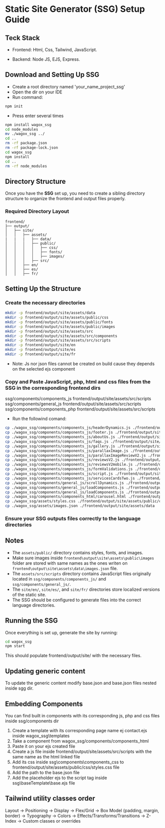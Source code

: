 # Static Site Generator (SSG) Setup Guide


## Teck Stack

- Frontend: Html, Css, Tailwind, JavaScript.

- Backend: Node JS, EJS, Express.

## Download and Setting Up SSG

- Create a root directory named  'your_name_project_ssg'
- Open the dir on your IDE
- Run command:
```sh
npm init
```
- Press enter several times
```sh
npm install wagox_ssg
cd node_modules
mv ./wagox_ssg ../
cd ..
rm -rf package.json
rm -rf package-lock.json
cd wagox_ssg
npm install
cd ..
rm -rf node_modules
```


## Directory Structure

Once you have the **SSG** set up, you need to create a sibling directory structure to organize the frontend and output files properly.


### Required Directory Layout

```plaintext
frontend/
├── output/
│   ├── site/
│   │   ├── assets/
|   |   |   ├── data/
│   │   │   ├── public/
│   │   │   │   ├── css/
│   │   │   │   ├── fonts/
│   │   │   │   ├── images/
│   │   │   ├── src/
│   │   ├── en/
│   │   ├── es/
│   │   ├── fr/
```


## Setting Up the Structure

### Create the necessary directories
```sh
mkdir -p frontend/output/site/assets/data
mkdir -p frontend/output/site/assets/public/css
mkdir -p frontend/output/site/assets/public/fonts
mkdir -p frontend/output/site/assets/public/images
mkdir -p frontend/output/site/assets/src
mkdir -p frontend/output/site/assets/src/components
mkdir -p frontend/output/site/assets/src/scripts
mkdir -p frontend/output/site/en
mkdir -p frontend/output/site/es
mkdir -p frontend/output/site/fr
```


- Note: Js nor json files cannot be created on build cause they depends on the selected ejs component

### Copy and Paste JavaScript, php, html and css files from the SSG in the corresponding frontend dirs

ssg/components/components_js frontend/output/site/assets/src/scripts
ssg/components/general_js frontend/output/site/assets/src/scripts
ssg/components/components_php frontend/output/site/assets/src/scripts

- Run the followind comand:
```sh
cp ./wagox_ssg/components/components_js/headerDynamics.js ./frontend/output/site/assets/src/scripts
cp ./wagox_ssg/components/components_js/footer.js ./frontend/output/site/assets/src/scripts
cp ./wagox_ssg/components/components_js/aboutUs.js ./frontend/output/site/assets/src/scripts
cp ./wagox_ssg/components/components_js/faqs.js ./frontend/output/site/assets/src/scripts
cp ./wagox_ssg/components/components_js/gallery.js ./frontend/output/site/assets/src/scripts
cp ./wagox_ssg/components/components_js/parallaxImage.js ./frontend/output/site/assets/src/scripts
cp ./wagox_ssg/components/components_js/parallaxImageReviewV2.js ./frontend/output/site/assets/src/scripts
cp ./wagox_ssg/components/components_js/reviewsV2.js ./frontend/output/site/assets/src/scripts
cp ./wagox_ssg/components/components_js/reviewsV2mobile.js ./frontend/output/site/assets/src/scripts
cp ./wagox_ssg/components/components_js/formValidations.js ./frontend/output/site/assets/src/scripts
cp ./wagox_ssg/components/components_js/script.js ./frontend/output/site/assets/src/scripts
cp ./wagox_ssg/components/components_js/servicesCardsTwo.js ./frontend/output/site/assets/src/scripts
cp ./wagox_ssg/components/general_js/scrollDynamics.js ./frontend/output/site/assets/src/scripts
cp ./wagox_ssg/components/general_js/loadComponents.js ./frontend/output/site/assets/src/scripts
cp ./wagox_ssg/components/general_js/loadComponents.js ./frontend/output/site/assets/src/scripts
cp ./wagox_ssg/components/components_html/carousel.html ./frontend/output/site/assets/src/components
cp ./wagox_ssg/assets/styles.css ./frontend/output/site/assets/public/css
cp ./wagox_ssg/assets/images.json ./frontend/output/site/assets/data
```


### Ensure your SSG outputs files correctly to the language directories

## Notes
- The `assets/public/` directory contains styles, fonts, and images.
- Make sure images inside `frontend\output\site\assets\public\images` folder are stored with same names as the ones writen on `frontend\output\site\assets\data\images.json` file.
- The `assets/src/scripts` directory contains JavaScript files originally located in `ssg/components/components_js/` and `ssg/components/general_js/`.
- The `site/en/`, `site/es/`, and `site/fr/` directories store localized versions of the static site.
- The SSG should be configured to generate files into the correct language directories.



## Running the SSG

Once everything is set up, generate the site by running:

```sh
cd wagox_ssg 
npm start
```

This should populate frontend/output/site/ with the necessary files.


## Updating generic content

To update the generic content modify base.json and base.json files nested inside sgg dir.


## Embedding Components

You can find built in components with its corresponding js, php and css files inside ssg/components dir

1. Create a template with its corresponding page name ej contact.ejs inside wagox_ssg\templates
2. Take a component from wagox_ssg/components/components_html
3. Paste it on your ejs created file
4. Create a js file inside frontend/output/site/assets/src/scripts with the same name as the html linked file
5. Add its css inside ssg\components\components_css to frontend/output/site/assets/public/css/styles.css file
6. Add the path to the base.json file
7. Add the placeholder ejs to the script tag inside ssg\baseTemplate\base.ejs file

## Tailwind utility classes order

Layout → Positioning → Display → Flex/Grid → Box Model (padding, margin, border) → Typography → Colors → Effects/Transforms/Transitions → Z-Index → Custom classes or overrides


